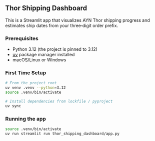 ## Thor Shipping Dashboard

This is a Streamlit app that visualizes AYN Thor shipping progress and estimates ship dates from your three‑digit order prefix.

### Prerequisites
- Python 3.12 (the project is pinned to 3.12)
- [uv](https://github.com/astral-sh/uv) package manager installed
- macOS/Linux or Windows

### First Time Setup
```bash
# From the project root
uv venv .venv --python=3.12
source .venv/bin/activate

# Install dependencies from lockfile / pyproject
uv sync
```

### Running the app
```bash
source .venv/bin/activate
uv run streamlit run thor_shipping_dashboard/app.py
```